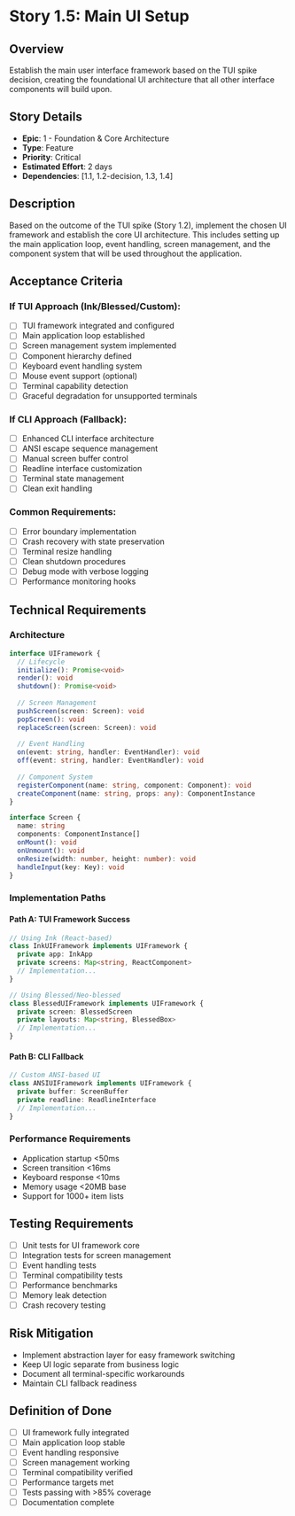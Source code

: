# Story 1.5: Main UI Setup

## Overview
Establish the main user interface framework based on the TUI spike decision, creating the foundational UI architecture that all other interface components will build upon.

## Story Details
- **Epic**: 1 - Foundation & Core Architecture
- **Type**: Feature
- **Priority**: Critical
- **Estimated Effort**: 2 days
- **Dependencies**: [1.1, 1.2-decision, 1.3, 1.4]

## Description
Based on the outcome of the TUI spike (Story 1.2), implement the chosen UI framework and establish the core UI architecture. This includes setting up the main application loop, event handling, screen management, and the component system that will be used throughout the application.

## Acceptance Criteria

### If TUI Approach (Ink/Blessed/Custom):
- [ ] TUI framework integrated and configured
- [ ] Main application loop established
- [ ] Screen management system implemented
- [ ] Component hierarchy defined
- [ ] Keyboard event handling system
- [ ] Mouse event support (optional)
- [ ] Terminal capability detection
- [ ] Graceful degradation for unsupported terminals

### If CLI Approach (Fallback):
- [ ] Enhanced CLI interface architecture
- [ ] ANSI escape sequence management
- [ ] Manual screen buffer control
- [ ] Readline interface customization
- [ ] Terminal state management
- [ ] Clean exit handling

### Common Requirements:
- [ ] Error boundary implementation
- [ ] Crash recovery with state preservation
- [ ] Terminal resize handling
- [ ] Clean shutdown procedures
- [ ] Debug mode with verbose logging
- [ ] Performance monitoring hooks

## Technical Requirements

### Architecture
```typescript
interface UIFramework {
  // Lifecycle
  initialize(): Promise<void>
  render(): void
  shutdown(): Promise<void>
  
  // Screen Management
  pushScreen(screen: Screen): void
  popScreen(): void
  replaceScreen(screen: Screen): void
  
  // Event Handling
  on(event: string, handler: EventHandler): void
  off(event: string, handler: EventHandler): void
  
  // Component System
  registerComponent(name: string, component: Component): void
  createComponent(name: string, props: any): ComponentInstance
}

interface Screen {
  name: string
  components: ComponentInstance[]
  onMount(): void
  onUnmount(): void
  onResize(width: number, height: number): void
  handleInput(key: Key): void
}
```

### Implementation Paths

#### Path A: TUI Framework Success
```typescript
// Using Ink (React-based)
class InkUIFramework implements UIFramework {
  private app: InkApp
  private screens: Map<string, ReactComponent>
  // Implementation...
}

// Using Blessed/Neo-blessed
class BlessedUIFramework implements UIFramework {
  private screen: BlessedScreen
  private layouts: Map<string, BlessedBox>
  // Implementation...
}
```

#### Path B: CLI Fallback
```typescript
// Custom ANSI-based UI
class ANSIUIFramework implements UIFramework {
  private buffer: ScreenBuffer
  private readline: ReadlineInterface
  // Implementation...
}
```

### Performance Requirements
- Application startup <50ms
- Screen transition <16ms
- Keyboard response <10ms
- Memory usage <20MB base
- Support for 1000+ item lists

## Testing Requirements
- [ ] Unit tests for UI framework core
- [ ] Integration tests for screen management
- [ ] Event handling tests
- [ ] Terminal compatibility tests
- [ ] Performance benchmarks
- [ ] Memory leak detection
- [ ] Crash recovery testing

## Risk Mitigation
- Implement abstraction layer for easy framework switching
- Keep UI logic separate from business logic
- Document all terminal-specific workarounds
- Maintain CLI fallback readiness

## Definition of Done
- [ ] UI framework fully integrated
- [ ] Main application loop stable
- [ ] Event handling responsive
- [ ] Screen management working
- [ ] Terminal compatibility verified
- [ ] Performance targets met
- [ ] Tests passing with >85% coverage
- [ ] Documentation complete